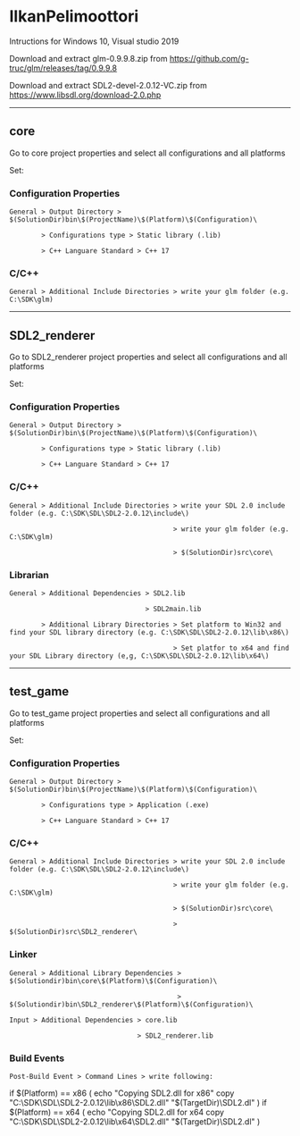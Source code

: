 # IlkanPelimoottori
Intructions for Windows 10, Visual studio 2019

Download and extract glm-0.9.9.8.zip from https://github.com/g-truc/glm/releases/tag/0.9.9.8

Download and extract SDL2-devel-2.0.12-VC.zip from https://www.libsdl.org/download-2.0.php

---

## core
Go to core project properties and select all configurations and all platforms

Set:

  ### Configuration Properties
  
    General > Output Directory > $(SolutionDir)bin\$(ProjectName)\$(Platform)\$(Configuration)\
    
            > Configurations type > Static library (.lib)
            
            > C++ Languare Standard > C++ 17
            
  ### C/C++
  
    General > Additional Include Directories > write your glm folder (e.g. C:\SDK\glm)
    
---

## SDL2_renderer
Go to SDL2_renderer project properties and select all configurations and all platforms

Set:

  ### Configuration Properties
  
    General > Output Directory > $(SolutionDir)bin\$(ProjectName)\$(Platform)\$(Configuration)\
    
            > Configurations type > Static library (.lib)
            
            > C++ Languare Standard > C++ 17
            
  ### C/C++
  
    General > Additional Include Directories > write your SDL 2.0 include folder (e.g. C:\SDK\SDL\SDL2-2.0.12\include\)
    
                                             > write your glm folder (e.g. C:\SDK\glm)
                                             
                                             > $(SolutionDir)src\core\
                                             
  ### Librarian
  
    General > Additional Dependencies > SDL2.lib
  
                                      > SDL2main.lib
                                                
            > Additional Library Directories > Set platform to Win32 and find your SDL library directory (e.g. C:\SDK\SDL\SDL2-2.0.12\lib\x86\)
                      
                                             > Set platfor to x64 and find your SDL Library directory (e,g, C:\SDK\SDL\SDL2-2.0.12\lib\x64\)
                                             
---

## test_game
Go to test_game project properties and select all configurations and all platforms

Set:

  ### Configuration Properties
  
    General > Output Directory > $(SolutionDir)bin\$(ProjectName)\$(Platform)\$(Configuration)\
    
            > Configurations type > Application (.exe)
            
            > C++ Languare Standard > C++ 17
            
  ### C/C++
  
    General > Additional Include Directories > write your SDL 2.0 include folder (e.g. C:\SDK\SDL\SDL2-2.0.12\include\)
    
                                             > write your glm folder (e.g. C:\SDK\glm)
                                             
                                             > $(SolutionDir)src\core\
                                             
                                             > $(SolutionDir)src\SDL2_renderer\
                                             
  ### Linker
  
    General > Additional Library Dependencies > $(Solutiondir)bin\core\$(Platform)\$(Configuration)\
  
                                              > $(Solutiondir)bin\SDL2_renderer\$(Platform)\$(Configuration)\
                                                
    Input > Additional Dependencies > core.lib
                      
                                    > SDL2_renderer.lib
                                    
  ### Build Events
    Post-Build Event > Command Lines > write following:

if $(Platform) == x86 (
    echo "Copying SDL2.dll for x86"
    copy "C:\SDK\SDL\SDL2-2.0.12\lib\x86\SDL2.dll" "$(TargetDir)\SDL2.dl"
)
if $(Platform) == x64 (
    echo "Copying SDL2.dll for x64
    copy "C:\SDK\SDL\SDL2-2.0.12\lib\x64\SDL2.dll" "$(TargetDir)\SDL2.dl"
)
